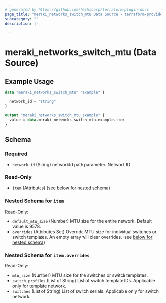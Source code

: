 ```yaml
---
# generated by https://github.com/hashicorp/terraform-plugin-docs
page_title: "meraki_networks_switch_mtu Data Source - terraform-provider-meraki"
subcategory: ""
description: |-
  
---
```


# meraki_networks_switch_mtu (Data Source)



## Example Usage

```terraform
data "meraki_networks_switch_mtu" "example" {

  network_id = "string"
}

output "meraki_networks_switch_mtu_example" {
  value = data.meraki_networks_switch_mtu.example.item
}
```

<!-- schema generated by tfplugindocs -->
## Schema

### Required

- `network_id` (String) networkId path parameter. Network ID

### Read-Only

- `item` (Attributes) (see [below for nested schema](#nestedatt--item))

<a id="nestedatt--item"></a>
### Nested Schema for `item`

Read-Only:

- `default_mtu_size` (Number) MTU size for the entire network. Default value is 9578.
- `overrides` (Attributes Set) Override MTU size for individual switches or switch templates.
      An empty array will clear overrides. (see [below for nested schema](#nestedatt--item--overrides))

<a id="nestedatt--item--overrides"></a>
### Nested Schema for `item.overrides`

Read-Only:

- `mtu_size` (Number) MTU size for the switches or switch templates.
- `switch_profiles` (List of String) List of switch template IDs. Applicable only for template network.
- `switches` (List of String) List of switch serials. Applicable only for switch network.
